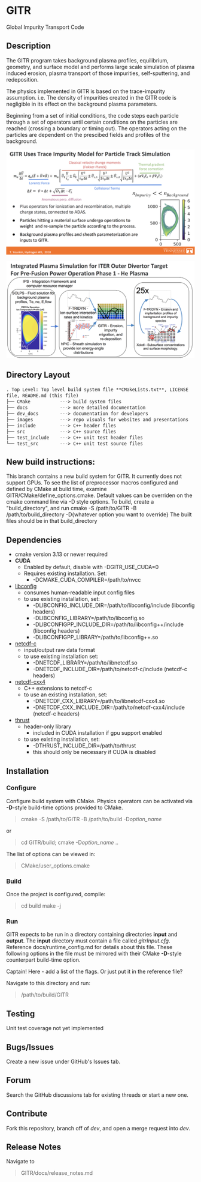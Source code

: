 # GITR
Global Impurity Transport Code

## Description
The GITR program takes background plasma profiles, equilibrium, geometry, and surface model 
and performs large scale simulation of plasma induced erosion, plasma transport of those 
impurities, self-sputtering, and redeposition.

The physics implemented in GITR is based on the trace-impurity assumption. i.e. 
The density of impurities created in the GITR code is negligible in its effect on the 
background plasma parameters.

Beginning from a set of initial conditions, the code steps each particle through a set of
operators until certain conditions on the particles are reached (crossing a 
boundary or timing out). The operators acting on the particles are dependent on the prescibed 
fields and profiles of the background.

![Trace Impurity Transport](images/TraceImp.png)

![Operator Loop and Equation of Motion](images/GITR_integration.png)


## Directory Layout
```
. Top Level: Top level build system file **CMakeLists.txt**, LICENSE file, README.md (this file)
├── CMake           ---> build system files
├── docs            ---> more detailed documentation 
├── dev_docs        ---> documentation for developers
├── images          ---> repo visuals for websites and presentations
├── include         ---> C++ header files
├── src             ---> C++ source files
├── test_include    ---> C++ unit test header files
└── test_src        ---> C++ unit test source files
```

## New build instructions:
This branch contains a new build system for GITR. It currently does not support GPUs.
To see the list of preprocessor macros configured and defined by CMake at build time,
examine GITR/CMake/define\_options.cmake. Default values can be overriden on the cmake
command line via -D style options. To build, create a "build\_directory", and run
cmake -S /path/to/GITR -B /path/to/build\_directory -D{whatever option you want to override}
The built files should be in that build\_directory

## Dependencies 

- cmake version 3.13 or newer required
- **CUDA**
  - Enabled by default, disable with -DGITR_USE_CUDA=0
  - Requires existing installation. Set:
    - -DCMAKE_CUDA_COMPILER=/path/to/nvcc
- [libconfig](https://github.com/hyperrealm/libconfig)
  - consumes human-readable input config files
  - to use existing installation, set:
    - -DLIBCONFIG_INCLUDE_DIR=/path/to/libconfig/include (libconfig headers)
    - -DLIBCONFIG_LIBRARY=/path/to/libconfig.so
    - -DLIBCONFIGPP_INCLUDE_DIR=/path/to/libconfig++/include (libconfig headers)
    - -DLIBCONFIGPP_LIBRARY=/path/to/libconfig++.so
- [netcdf-c](https://github.com/Unidata/netcdf-c)
  - input/output raw data format
  - to use existing installation set:
    - -DNETCDF_LIBRARY=/path/to/libnetcdf.so
    - -DNETCDF_INCLUDE_DIR=/path/to/netcdf-c/include (netcdf-c headers)
- [netcdf-cxx4](https://github.com/Unidata/netcdf-cxx4)
  - C++ extensions to netcdf-c
  - to use an existing installation, set:
    - -DNETCDF_CXX_LIBRARY=/path/to/libnetcdf-cxx4.so
    - -DNETCDF_CXX_INCLUDE_DIR=/path/to/netcdf-cxx4/include (netcdf-c headers)
- [thrust](https://github.com/thrust/thrust)
  - header-only library
    - included in CUDA installation if gpu support enabled
  - to use existing installation, set:
    - -DTHRUST_INCLUDE_DIR=/path/to/thrust
    - this should only be necessary if CUDA is disabled

## Installation

### Configure
Configure build system with CMake. Physics operators can be activated via **-D**-style build-time
 options provided to CMake.

> cmake -S /path/to/GITR -B /path/to/build -D*option_name*

or

> cd GITR/build;
> cmake -D*option_name* ..

The list of options can be viewed in:

> CMake/user_options.cmake

### Build

Once the project is configured, compile:

> cd build
> make -j

### Run

GITR expects to be run in a directory containing directories **input** and **output**.
The **input** directory must contain a file called *gitrInput.cfg*. Reference 
docs/runtime_config.md for details about this file. These following options in the file must
be mirrored with their CMake **-D**-style counterpart build-time option.

Captain! Here - add a list of the flags. Or just put it in the reference file?

Navigate to this directory and run:

> /path/to/build/GITR


## Testing

Unit test coverage not yet implemented

## Bugs/Issues

Create a new issue under GitHub's Issues tab.

## Forum

Search the GitHub discussions tab for existing threads or start a new one.

## Contribute

Fork this repository, branch off of *dev*, and open a merge request into *dev*.

## Release Notes

Navigate to

> GITR/docs/release_notes.md
